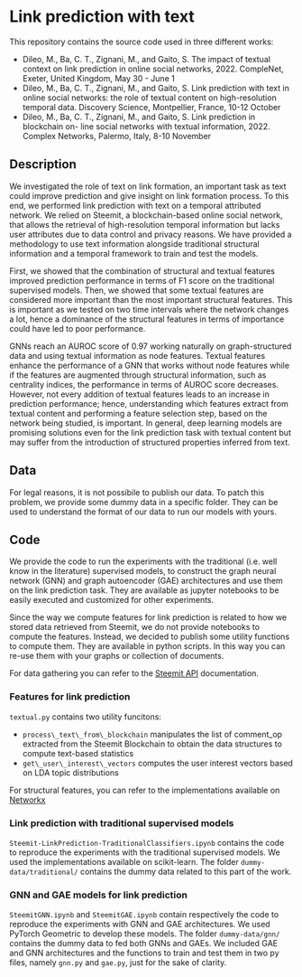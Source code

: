 # Link prediction with text
This repository contains the source code used in three different works:
- Dileo, M., Ba, C. T., Zignani, M., and Gaito, S. The impact of textual context on link
prediction in online social networks, 2022. CompleNet, Exeter, United Kingdom, May 30 - June 1
- Dileo, M., Ba, C. T., Zignani, M., and Gaito, S. Link prediction with text in online
social networks: the role of textual content on high-resolution temporal data. Discovery Science,
Montpellier, France, 10-12 October
- Dileo, M., Ba, C. T., Zignani, M., and Gaito, S. Link prediction in blockchain on-
line social networks with textual information, 2022. Complex Networks, Palermo, Italy, 8-10
November

## Description
We investigated the role of text on link formation, an important task as text could improve prediction and give insight on link formation process. To this end, we performed link prediction with text on a temporal attributed network. We relied on Steemit, a blockchain-based online social network, that allows the retrieval of high-resolution temporal information but lacks user attributes due to data control and privacy reasons. We have provided a methodology to use text information alongside traditional structural information and a temporal framework to train and test the models.

First, we showed that the combination of structural and textual features improved prediction performance in terms of F1 score on the traditional supervised models. Then, we showed that some textual features are considered more important than the most important structural features.  This is important as we tested on two time intervals where the network changes a lot, hence a dominance of the structural features in terms of importance could have led to poor performance. 

GNNs reach an AUROC score of 0.97 working naturally on graph-structured data and using textual information as node features. Textual features enhance the performance of a GNN that works without node features while if the features are augmented through structural information, such as centrality indices, the performance in terms of AUROC score decreases. However, not every addition of textual features leads to an increase in prediction performance; hence, understanding which features extract from textual content and performing a feature selection step, based on the network being studied, is important. In general, deep learning models are promising solutions even for the link prediction task with textual content but may suffer from the introduction of structured properties inferred from text.

## Data

For legal reasons, it is not possibile to publish our data. To patch this problem, we provide some dummy data in a specific folder. They can be used to understand the format of our data to run our models with yours. 

## Code
We provide the code to run the experiments with the traditional (i.e. well know in the literature) supervised models, to construct the graph neural network (GNN) and graph autoencoder (GAE) architectures and use them on the link prediction task. They are available as jupyter notebooks to be easily executed and customized for other experiments.  

Since the way we compute features for link prediction is related to how we stored data retrieved from Steemit, we do not provide notebooks to compute the features.
Instead, we decided to publish some utility functions to compute them. They are available in python scripts. In this way you can re-use them with your graphs or collection of documents.

For data gathering you can refer to the [Steemit API](https://developers.steem.io/) documentation.

### Features for link prediction

``textual.py`` contains two utility funcitons:
- ``process\_text\_from\_blockchain`` manipulates the list of comment\_op extracted from the Steemit Blockchain to obtain the data structures to compute text-based statistics
- ``get\_user\_interest\_vectors`` computes the user interest vectors based on LDA topic distributions

For structural features, you can refer to the implementations available on [Networkx](https://networkx.org/documentation/stable/reference/algorithms/link_prediction.html)

### Link prediction with traditional supervised models

``Steemit-LinkPrediction-TraditionalClassifiers.ipynb`` contains the code to reproduce the experiments with the traditional supervised models. We used the implementations available on scikit-learn. The folder ``dummy-data/traditional/`` contains the dummy data related to this part of the work.

### GNN and GAE models for link prediction
``SteemitGNN.ipynb`` and ``SteemitGAE.ipynb`` contain respectively the code to reproduce the experiments with GNN and GAE architectures. We used PyTorch Geometric to develop these models. The folder ``dummy-data/gnn/`` contains the dummy data to fed both GNNs and GAEs. We included GAE and GNN architectures and the functions to train and test them in two py files, namely ``gnn.py`` and ``gae.py``, just for the sake of clarity.
